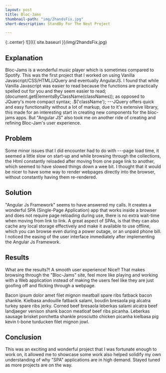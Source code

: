```yaml
---
layout: post
title: Bloc-Jams
thumbnail-path: "img/2handsFix.jpg"
short-description: StandBy For The Next Project

---
```


{:.center}
![]({{ site.baseurl }}/img/2handsFix.jpg)

## Explanation

Bloc-Jams is a wonderful music player which is sometimes compared to Spotify. This was the first project that I worked on using Vanilla Javascript/CSS/HTML/JQuery and eventually AngularJS. I found that while Vanilla Javascript was easier to read because the functions are practically spelled out for you and they seem easier to read; (document.getElementsByClassName(classNames));   as opposed to JQuery's more compact syntax; .$('className'); ---JQuery offers quick and easy functionality without a lot of markup, due to it's extensive library, this made for an interesting start in creating new components for the bloc-jams apps. But "Angular JS" also took me on another ride of creating and refining Bloc-Jam's user experience.

## Problem

Some minor issues that I did encounter had to do with  ---page load time, it seemed a little slow on start-up and while browsing through the collections, the Html constantly reloaded after moving from one page link to another, which seemed to have slowed things down a wee bit. I thought that it would be nicer to have some way to render webpages directly into the browser, without constantly having them re-rendered.

## Solution

"Angular Js Framework" seems to have answered my calls. It creates a wonderful SPA (Single-Page Application) app that works inside a browser and does not require page reloading during use, there is no extra wait-time when moving from link to link. A great aspect of SPAs, is that they can also cache any local storage effectively and make it available to use offline, which you can browse even during a power outage, or an unpaid phone bill. I noticed the easing of the user interface immediately after implementing the Angular Js Framework.
## Results

 What are the results?! A smooth user experience! Nice!! That makes browsing through the "Bloc-Jams" site, feel more like playing and working with a Web application instead of making the users feel like they are just goofing off and flicking through a webpage.



Bacon ipsum dolor amet filet mignon meatball spare ribs fatback bacon shankle. Kielbasa andouille fatback salami, boudin bresaola pig alcatra turkey spare ribs jerky. Corned beef bresaola leberkas salami alcatra beef landjaeger venison shank bacon meatloaf beef ribs picanha. Leberkas sausage brisket porchetta shankle prosciutto chicken picanha kielbasa pig kevin t-bone turducken filet mignon jowl.

## Conclusion

This was an exciting and wonderful project that I was fortunate enough to work on, it allowed me to showcase some work also helped solidify my own understanding of why "SPA" applications are in high demand. Stayed tuned as more projects are on the way.
